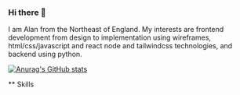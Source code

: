 ### Hi there 👋
 
I am Alan from the Northeast of England. My interests are frontend development from design to implementation using wireframes, html/css/javascript and react node and tailwindcss technologies, and backend using python.



[![Anurag's GitHub stats](https://github-readme-stats.vercel.app/api?username=Sashka1502)](https://github.com/anuraghazra/github-readme-stats)


** Skills
